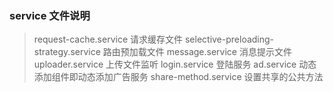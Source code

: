 ### service 文件说明
> request-cache.service   请求缓存文件
> selective-preloading-strategy.service  路由预加载文件
> message.service  消息提示文件
> uploader.service 上传文件监听
> login.service 登陆服务
> ad.service 动态添加组件即动态添加广告服务
> share-method.service 设置共享的公共方法